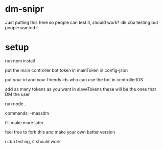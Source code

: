 # dm-snipr
Just putting this here so people can test it, should work? idk cba testing but people wanted it

# setup
run npm install

put the main controller bot token in mainToken in config-json

put your id and your friends ids who can use the bot in controllerIDS

add as many tokens as you want in slaveTokens these will be the ones that DM the user

run node .

commands: -massdm

i'll make more later

feel free to fork this and make your own better version

i cba testing, it should work
